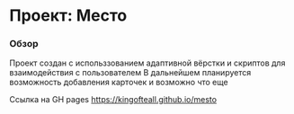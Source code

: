 # Проект: Место

### Обзор

Проект создан с использзованием адаптивной вёрстки и скриптов для взаимодействия с пользователем
В дальнейшем планируется возможность добавления карточек и возможно что еще

 Ссылка на GH pages  https://kingofteall.github.io/mesto
 
